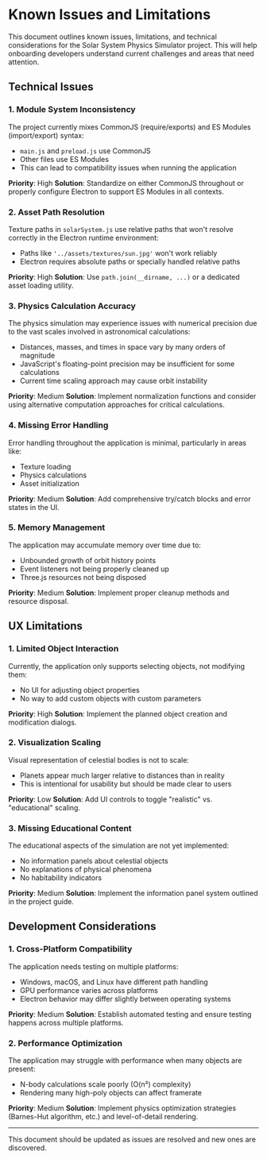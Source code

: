 # Known Issues and Limitations

This document outlines known issues, limitations, and technical considerations for the Solar System Physics Simulator project. This will help onboarding developers understand current challenges and areas that need attention.

## Technical Issues

### 1. Module System Inconsistency

The project currently mixes CommonJS (require/exports) and ES Modules (import/export) syntax:
- `main.js` and `preload.js` use CommonJS
- Other files use ES Modules
- This can lead to compatibility issues when running the application

**Priority**: High
**Solution**: Standardize on either CommonJS throughout or properly configure Electron to support ES Modules in all contexts.

### 2. Asset Path Resolution

Texture paths in `solarSystem.js` use relative paths that won't resolve correctly in the Electron runtime environment:
- Paths like `'../assets/textures/sun.jpg'` won't work reliably
- Electron requires absolute paths or specially handled relative paths

**Priority**: High
**Solution**: Use `path.join(__dirname, ...)` or a dedicated asset loading utility.

### 3. Physics Calculation Accuracy

The physics simulation may experience issues with numerical precision due to the vast scales involved in astronomical calculations:
- Distances, masses, and times in space vary by many orders of magnitude
- JavaScript's floating-point precision may be insufficient for some calculations
- Current time scaling approach may cause orbit instability

**Priority**: Medium
**Solution**: Implement normalization functions and consider using alternative computation approaches for critical calculations.

### 4. Missing Error Handling

Error handling throughout the application is minimal, particularly in areas like:
- Texture loading
- Physics calculations
- Asset initialization

**Priority**: Medium
**Solution**: Add comprehensive try/catch blocks and error states in the UI.

### 5. Memory Management

The application may accumulate memory over time due to:
- Unbounded growth of orbit history points
- Event listeners not being properly cleaned up
- Three.js resources not being disposed

**Priority**: Medium
**Solution**: Implement proper cleanup methods and resource disposal.

## UX Limitations

### 1. Limited Object Interaction

Currently, the application only supports selecting objects, not modifying them:
- No UI for adjusting object properties
- No way to add custom objects with custom parameters

**Priority**: High
**Solution**: Implement the planned object creation and modification dialogs.

### 2. Visualization Scaling

Visual representation of celestial bodies is not to scale:
- Planets appear much larger relative to distances than in reality
- This is intentional for usability but should be made clear to users

**Priority**: Low
**Solution**: Add UI controls to toggle "realistic" vs. "educational" scaling.

### 3. Missing Educational Content

The educational aspects of the simulation are not yet implemented:
- No information panels about celestial objects
- No explanations of physical phenomena
- No habitability indicators

**Priority**: Medium
**Solution**: Implement the information panel system outlined in the project guide.

## Development Considerations

### 1. Cross-Platform Compatibility

The application needs testing on multiple platforms:
- Windows, macOS, and Linux have different path handling
- GPU performance varies across platforms
- Electron behavior may differ slightly between operating systems

**Priority**: Medium
**Solution**: Establish automated testing and ensure testing happens across multiple platforms.

### 2. Performance Optimization

The application may struggle with performance when many objects are present:
- N-body calculations scale poorly (O(n²) complexity)
- Rendering many high-poly objects can affect framerate

**Priority**: Medium
**Solution**: Implement physics optimization strategies (Barnes-Hut algorithm, etc.) and level-of-detail rendering.

---

This document should be updated as issues are resolved and new ones are discovered.
